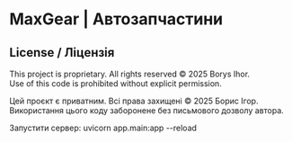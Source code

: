 # MaxGear | Автозапчастини

## License / Ліцензія

This project is proprietary. All rights reserved © 2025 Borys Ihor.  
Use of this code is prohibited without explicit permission.

Цей проєкт є приватним. Всі права захищені © 2025 Борис Ігор.  
Використання цього коду заборонене без письмового дозволу автора.

Запустити сервер:
uvicorn app.main:app --reload